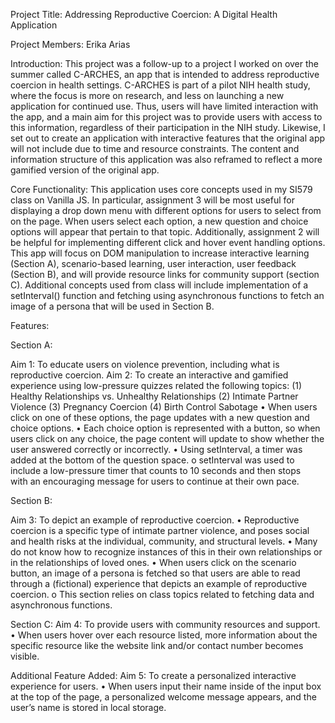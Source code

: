 Project Title: Addressing Reproductive Coercion: A Digital Health Application

Project Members: Erika Arias 

Introduction: This project was a follow-up to a project I worked on over the summer called C-ARCHES, an app that is intended to address reproductive coercion in health settings. C-ARCHES is part of a pilot NIH health study, where the focus is more on research, and less on launching a new application for continued use. Thus, users will have limited interaction with the app, and a main aim for this project was to provide users with access to this information, regardless of their participation in the NIH study. Likewise, I set out to create an application with interactive features that the original app will not include due to time and resource constraints. The content and information structure of this application was also reframed to reflect a more gamified version of the original app.

Core Functionality: This application uses core concepts used in my SI579 class on Vanilla JS. In particular, assignment 3 will be most useful for displaying a drop down menu with different options for users to select from on the page. When users select each option, a new question and choice options will appear that pertain to that topic. Additionally, assignment 2 will be helpful for implementing different click and hover event handling options. This app will focus on DOM manipulation to increase interactive learning (Section A), scenario-based learning, user interaction, user feedback (Section B), and will provide resource links for community support (section C). Additional concepts used from class will include implementation of a setInterval() function and fetching using asynchronous functions to fetch an image of a persona that will be used in Section B. 

Features: 

Section A: 

Aim 1: To educate users on violence prevention, including what is reproductive coercion. 
Aim 2: To create an interactive and gamified experience using low-pressure quizzes related the following topics: 
    (1)	Healthy Relationships vs. Unhealthy Relationships 
    (2)	Intimate Partner Violence
    (3)	Pregnancy Coercion
    (4)	Birth Control Sabotage
            • When users click on one of these options, the page updates with a new question and choice options.
            • Each choice option is represented with a button, so when users click on any choice, the page 
              content will update to show whether the user answered correctly or incorrectly.
            • Using setInterval, a timer was added at the bottom of the question space.
                o setInterval was used to include a low-pressure timer that counts to 10 seconds and then stops    
                  with an encouraging message for users to continue at their own pace. 

Section B:

Aim 3:  To depict an example of reproductive coercion. 
        •	Reproductive coercion is a specific type of intimate partner violence, and poses social and health 
            risks at the individual, community, and structural levels. 
        •	Many do not know how to recognize instances of this in their own relationships or in the relationships 
            of loved ones.
        •	When users click on the scenario button, an image of a persona is fetched so that users are able to 
            read through a (fictional) experience that depicts an example of reproductive coercion. 
            o	This section relies on class topics related to fetching data and asynchronous functions.

Section C:
Aim 4: To provide users with community resources and support.
        •	When users hover over each resource listed, more information about the specific resource like the 
            website link and/or contact number becomes visible. 

Additional Feature Added:
Aim 5: To create a personalized interactive experience for users.
        •	When users input their name inside of the input box at the top of the page, a personalized welcome 
            message appears, and the user’s name is stored in local storage. 



